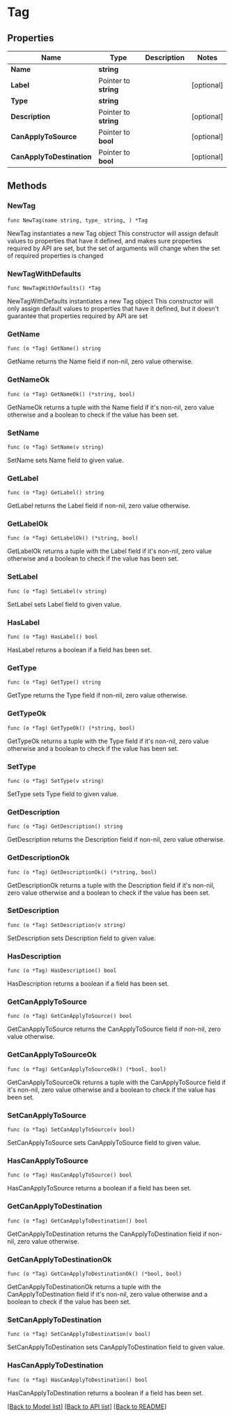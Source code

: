 # Tag

## Properties

Name | Type | Description | Notes
------------ | ------------- | ------------- | -------------
**Name** | **string** |  | 
**Label** | Pointer to **string** |  | [optional] 
**Type** | **string** |  | 
**Description** | Pointer to **string** |  | [optional] 
**CanApplyToSource** | Pointer to **bool** |  | [optional] 
**CanApplyToDestination** | Pointer to **bool** |  | [optional] 

## Methods

### NewTag

`func NewTag(name string, type_ string, ) *Tag`

NewTag instantiates a new Tag object
This constructor will assign default values to properties that have it defined,
and makes sure properties required by API are set, but the set of arguments
will change when the set of required properties is changed

### NewTagWithDefaults

`func NewTagWithDefaults() *Tag`

NewTagWithDefaults instantiates a new Tag object
This constructor will only assign default values to properties that have it defined,
but it doesn't guarantee that properties required by API are set

### GetName

`func (o *Tag) GetName() string`

GetName returns the Name field if non-nil, zero value otherwise.

### GetNameOk

`func (o *Tag) GetNameOk() (*string, bool)`

GetNameOk returns a tuple with the Name field if it's non-nil, zero value otherwise
and a boolean to check if the value has been set.

### SetName

`func (o *Tag) SetName(v string)`

SetName sets Name field to given value.


### GetLabel

`func (o *Tag) GetLabel() string`

GetLabel returns the Label field if non-nil, zero value otherwise.

### GetLabelOk

`func (o *Tag) GetLabelOk() (*string, bool)`

GetLabelOk returns a tuple with the Label field if it's non-nil, zero value otherwise
and a boolean to check if the value has been set.

### SetLabel

`func (o *Tag) SetLabel(v string)`

SetLabel sets Label field to given value.

### HasLabel

`func (o *Tag) HasLabel() bool`

HasLabel returns a boolean if a field has been set.

### GetType

`func (o *Tag) GetType() string`

GetType returns the Type field if non-nil, zero value otherwise.

### GetTypeOk

`func (o *Tag) GetTypeOk() (*string, bool)`

GetTypeOk returns a tuple with the Type field if it's non-nil, zero value otherwise
and a boolean to check if the value has been set.

### SetType

`func (o *Tag) SetType(v string)`

SetType sets Type field to given value.


### GetDescription

`func (o *Tag) GetDescription() string`

GetDescription returns the Description field if non-nil, zero value otherwise.

### GetDescriptionOk

`func (o *Tag) GetDescriptionOk() (*string, bool)`

GetDescriptionOk returns a tuple with the Description field if it's non-nil, zero value otherwise
and a boolean to check if the value has been set.

### SetDescription

`func (o *Tag) SetDescription(v string)`

SetDescription sets Description field to given value.

### HasDescription

`func (o *Tag) HasDescription() bool`

HasDescription returns a boolean if a field has been set.

### GetCanApplyToSource

`func (o *Tag) GetCanApplyToSource() bool`

GetCanApplyToSource returns the CanApplyToSource field if non-nil, zero value otherwise.

### GetCanApplyToSourceOk

`func (o *Tag) GetCanApplyToSourceOk() (*bool, bool)`

GetCanApplyToSourceOk returns a tuple with the CanApplyToSource field if it's non-nil, zero value otherwise
and a boolean to check if the value has been set.

### SetCanApplyToSource

`func (o *Tag) SetCanApplyToSource(v bool)`

SetCanApplyToSource sets CanApplyToSource field to given value.

### HasCanApplyToSource

`func (o *Tag) HasCanApplyToSource() bool`

HasCanApplyToSource returns a boolean if a field has been set.

### GetCanApplyToDestination

`func (o *Tag) GetCanApplyToDestination() bool`

GetCanApplyToDestination returns the CanApplyToDestination field if non-nil, zero value otherwise.

### GetCanApplyToDestinationOk

`func (o *Tag) GetCanApplyToDestinationOk() (*bool, bool)`

GetCanApplyToDestinationOk returns a tuple with the CanApplyToDestination field if it's non-nil, zero value otherwise
and a boolean to check if the value has been set.

### SetCanApplyToDestination

`func (o *Tag) SetCanApplyToDestination(v bool)`

SetCanApplyToDestination sets CanApplyToDestination field to given value.

### HasCanApplyToDestination

`func (o *Tag) HasCanApplyToDestination() bool`

HasCanApplyToDestination returns a boolean if a field has been set.


[[Back to Model list]](../README.md#documentation-for-models) [[Back to API list]](../README.md#documentation-for-api-endpoints) [[Back to README]](../README.md)



